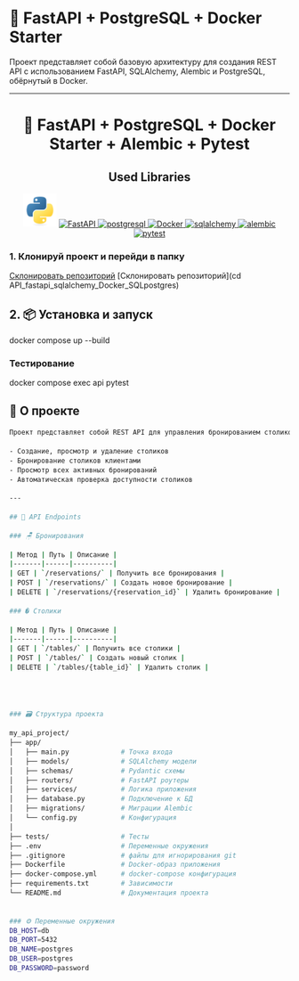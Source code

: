 # 🚀 FastAPI + PostgreSQL + Docker Starter

Проект представляет собой базовую архитектуру для создания REST API с использованием FastAPI, SQLAlchemy, Alembic и PostgreSQL, обёрнутый в Docker.

---

<h1 align="center">🚀 FastAPI + PostgreSQL + Docker Starter + Alembic + Pytest</h1>

<h2 align="center">Used Libraries</h2>
<div align="center">

<a href="https://www.python.org" target="_blank" rel="noreferrer" style="display: inline-block;"> 
  <img src="https://raw.githubusercontent.com/devicons/devicon/master/icons/python/python-original.svg" alt="python" width="60" height="60"/>
</a>

<a href="https://fastapi.tiangolo.com/" target="FastAPI" rel="noreferrer"> 
    <img src="https://avatars.githubusercontent.com/u/156354296?s=200&v=4" alt="FastAPI" width="60" height="60"/> 
</a>

<a href="https://www.postgresql.org/" target="Рostgresql" rel="noreferrer"> 
    <img src="https://www.postgresql.org/media/img/about/press/elephant.png" alt="postgresql" width="60" height="60"/> 
</a>

<a href="https://www.docker.com/" target="Docker" rel="noreferrer"> 
    <img src="https://avatars.githubusercontent.com/u/5429470?s=200&v=4" alt="Docker" width="60" height="60"/> 
</a>

<a href="https://github.com/sqlalchemy" target="sqlalchemy" rel="noreferrer"> 
    <img src="https://avatars.githubusercontent.com/u/6043126?s=200&v=4" alt="sqlalchemy" width="60" height="60"/> 
</a>

<a href="https://github.com/sqlalchemy/alembic" target="alembic" rel="noreferrer"> 
    <img src="https://avatars.githubusercontent.com/u/6043126?s=200&v=4" alt="alembic" width="60" height="60"/> 
</a>

<a href="pytest" target="pytest" rel="noreferrer"> 
    <img src="https://docs.pytest.org/en/stable/_static/pytest1.png" alt="pytest" width="60" height="60"/> 
</a>

</div>

### 1. Клонируй проект и перейди в папку

[Склонировать репозиторий](git@github.com:TUBE-GULL/API_fastapi_sqlalchemy_Docker_SQLpostgres.git)
[Склонировать репозиторий](cd API_fastapi_sqlalchemy_Docker_SQLpostgres)

## 2. 📦 Установка и запуск
docker compose up --build


### Тестирование

docker compose exec api pytest


## 🌟 О проекте
```bash
Проект представляет собой REST API для управления бронированием столиков в ресторане. Основные возможности:

- Создание, просмотр и удаление столиков
- Бронирование столиков клиентами
- Просмотр всех активных бронирований
- Автоматическая проверка доступности столиков

---

## 📡 API Endpoints

### 🪑 Бронирования

| Метод | Путь | Описание |
|-------|------|----------|
| GET | `/reservations/` | Получить все бронирования |
| POST | `/reservations/` | Создать новое бронирование |
| DELETE | `/reservations/{reservation_id}` | Удалить бронирование |

### � Столики

| Метод | Путь | Описание |
|-------|------|----------|
| GET | `/tables/` | Получить все столики |
| POST | `/tables/` | Создать новый столик |
| DELETE | `/tables/{table_id}` | Удалить столик |




### 🗃️ Структура проекта

my_api_project/
├── app/
│   ├── main.py             # Точка входа
│   ├── models/             # SQLAlchemy модели
│   ├── schemas/            # Pydantic схемы
│   ├── routers/            # FastAPI роутеры
│   ├── services/           # Логика приложения
│   ├── database.py         # Подключение к БД
│   ├── migrations/         # Миграции Alembic
│   └── config.py           # Конфигурация
│
├── tests/                  # Тесты
├── .env                    # Переменные окружения
├── .gitignore              # файлы для игнорирования git 
├── Dockerfile              # Docker-образ приложения
├── docker-compose.yml      # docker-compose конфигурация
├── requirements.txt        # Зависимости
└── README.md               # Документация проекта


### ⚙️ Переменные окружения
DB_HOST=db
DB_PORT=5432
DB_NAME=postgres
DB_USER=postgres
DB_PASSWORD=password

